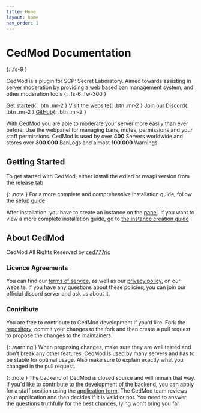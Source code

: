 ```yaml
---
title: Home
layout: home
nav_order: 1
---
```


# CedMod Documentation
{: .fs-9 }

CedMod is a plugin for SCP: Secret Laboratory.
Aimed towards assisting in server moderation by providing a web based ban management system, and other moderation tools
{: .fs-6 .fw-300 }

[Get started](#getting-started){: .btn .mr-2 }
[Visit the website](https://docs.cedmod.nl/docs/Setup/){: .btn .mr-2 }
[Join our Discord](https://discord.com/invite/p69SGfwxxm){: .btn .mr-2 }
[GitHub](https://github.com/CedModV2/CedMod){: .btn .mr-2 }

With CedMod you are able to moderate your server more easily than ever before.
Use the webpanel for managing bans, mutes, permissions and your staff permissions.
CedMod is used by over **400** Servers worldwide and stores over **300.000** BanLogs and almost **100.000** Warnings.

## Getting Started

To get started with CedMod,
either install the exiled or nwapi version from the [release tab](https://github.com/CedModV2/CedMod/releases)

{: .note } For a more complete and comprehensive installation guide,
follow the [setup guide](https://docs.cedmod.nl/docs/Setup/)

After installation, you have to create an instance on the [panel](https://cedmod.nl/Servers/Create).
If you want to view a more complete installation guide,
go to [the instance creation guide](https://docs.cedmod.nl/docs/Setup/Instance/)

## About CedMod
CedMod All Rights Reserved by [ced777ric](https://github.com/ced777ric)

### Licence Agreements

You can find our [terms of service](https://cedmod.nl/TermsOfService),
as well as our [privacy policy](https://cedmod.nl/Privacy), on our website. 
If you have any questions about these policies, you can join our official discord server and ask us about it.

### Contribute

You are free to contribute to CedMod development if you'd like.
Fork the [repository](https://github.com/CedModV2/CedMod),
commit your changes to the fork and then create a pull request to propose the changes to the maintainers.

{: .warning } When proposing changes, make sure they are well tested and don't break any other features.
CedMod is used by many servers and has to be stable for optimal usage.
Also make sure to explain exactly what you changed in the pull request.

{: .note } The backend of CedMod is closed source and will remain that way.
If you'd like to contribute to the development of the backend,
you can apply for a staff position
using the [application form](https://docs.google.com/forms/d/1JJKZOXOv6_ew8bExxGvLvaSBzdgCNlYteGnWNOMQPXU/edit).
The CedMod team reviews your application and then decides if it is valid or not.
You need to answer the questions truthfully for the best chances, lying won't bring you far